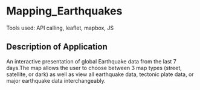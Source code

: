 # Mapping_Earthquakes
Tools used: API calling, leaflet, mapbox, JS

## Description of Application
An interactive presentation of global Earthquake data from the last 7 days.The map allows the user to choose between 3 map types (street, satellite, or dark) as well as view all earthquake data, tectonic plate data, or major earthquake data interchangeably. 
